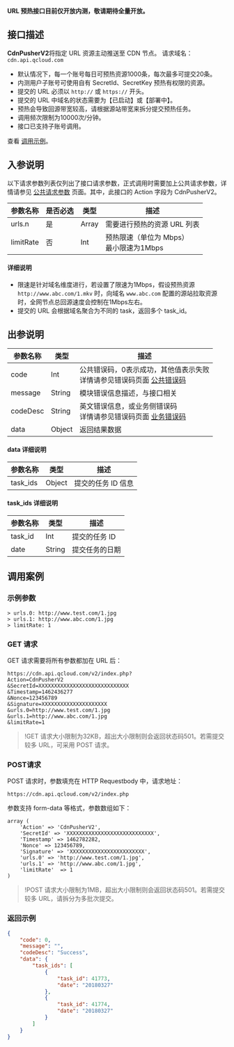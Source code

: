 **URL 预热接口目前仅开放内测，敬请期待全量开放。**

## 接口描述
**CdnPusherV2**将指定 URL 资源主动推送至 CDN 节点。
请求域名：`cdn.api.qcloud.com`
+ 默认情况下，每一个账号每日可预热资源1000条，每次最多可提交20条。
+ 内测用户子账号可使用自有 SecretId、SecretKey 预热有权限的资源。
+ 提交的 URL 必须以 `http://` 或 `https://` 开头。
+ 提交的 URL 中域名的状态需要为【已启动】或【部署中】。
+ 预热会导致回源带宽较高，请根据源站带宽来拆分提交预热任务。
+ 调用频次限制为10000次/分钟。
+ 接口已支持子账号调用。

查看 [调用示例](https://cloud.tencent.com/document/product/228/1734)。

## 入参说明
以下请求参数列表仅列出了接口请求参数，正式调用时需要加上公共请求参数，详情请参见 [公共请求参数](https://cloud.tencent.com/doc/api/231/4473) 页面。其中，此接口的 Action 字段为 CdnPusherV2。

| 参数名称      | 是否必选 | 类型    | 描述                           |
| --------- | ---- | ----- | ---------------------------- |
| urls.n    | 是    | Array | 需要进行预热的资源 URL 列表               |
| limitRate | 否    | Int   | 预热限速（单位为 Mbps）<br/>最小限速为1Mbps |

#### 详细说明
+ 限速是针对域名维度进行，若设置了限速为1Mbps，假设预热资源 `http://www.abc.com/1.mkv` 时，向域名 `www.abc.com` 配置的源站拉取资源时，全网节点总回源速度会控制在1Mbps左右。
+ 提交的 URL 会根据域名聚合为不同的 task，返回多个 task_id。

## 出参说明
| 参数名称     | 类型     | 描述                                       |
| -------- | ------ | ---------------------------------------- |
| code     | Int    | 公共错误码，0表示成功，其他值表示失败<br/>详情请参见错误码页面 [公共错误码](https://cloud.tencent.com/doc/api/231/5078#1.-.E5.85.AC.E5.85.B1.E9.94.99.E8.AF.AF.E7.A0.81) |
| message  | String | 模块错误信息描述，与接口相关                          |
| codeDesc | String | 英文错误信息，或业务侧错误码<br/>详情请参见错误码页面 [业务错误码](https://cloud.tencent.com/document/product/228/5078#2.-.E6.A8.A1.E5.9D.97.E9.94.99.E8.AF.AF.E7.A0.81) |
| data     | Object | 返回结果数据                                   |

#### data 详细说明

| 参数名称     | 类型     | 描述        |
| -------- | ------ | --------- |
| task_ids | Object | 提交的任务 ID 信息 |

#### task_ids 详细说明

| 参数名称    | 类型     | 描述      |
| ------- | ------ | ------- |
| task_id | Int    | 提交的任务 ID |
| date    | String | 提交任务的日期 |

## 调用案例
### 示例参数
```
> urls.0: http://www.test.com/1.jpg
> urls.1: http://www.abc.com/1.jpg
> limitRate: 1
```

### GET 请求
GET 请求需要将所有参数都加在 URL 后：
```
https://cdn.api.qcloud.com/v2/index.php?
Action=CdnPusherV2
&SecretId=XXXXXXXXXXXXXXXXXXXXXXXXXXXXX
&Timestamp=1462436277
&Nonce=123456789
&Signature=XXXXXXXXXXXXXXXXXXXXX
&urls.0=http://www.test.com/1.jpg
&urls.1=http://www.abc.com/1.jpg
&limitRate=1
```

>!GET 请求大小限制为32KB，超出大小限制则会返回状态码501。若需提交较多 URL，可采用 POST 请求。

### POST请求
POST 请求时，参数填充在 HTTP Requestbody 中，请求地址：

```
https://cdn.api.qcloud.com/v2/index.php
```

参数支持 form-data 等格式，参数数组如下：

```
array (
	'Action' => 'CdnPusherV2',
	'SecretId' => 'XXXXXXXXXXXXXXXXXXXXXXXXXXXX',
	'Timestamp' => 1462782282,
	'Nonce' => 123456789,
	'Signature' => 'XXXXXXXXXXXXXXXXXXXXXXXX',
	'urls.0' => 'http://www.test.com/1.jpg',
	'urls.1' => 'http://www.abc.com/1.jpg',
    'limitRate'  => 1
)
```

>!POST 请求大小限制为1MB，超出大小限制则会返回状态码501。若需提交较多 URL，请拆分为多批次提交。

### 返回示例
```json
{
    "code": 0,
    "message": "",
    "codeDesc": "Success",
    "data": {
        "task_ids": [
            {
                "task_id": 41773,
                "date": "20180327"
            },
            {
                "task_id": 41774,
                "date": "20180327"
            }
        ]
    }
}
```
